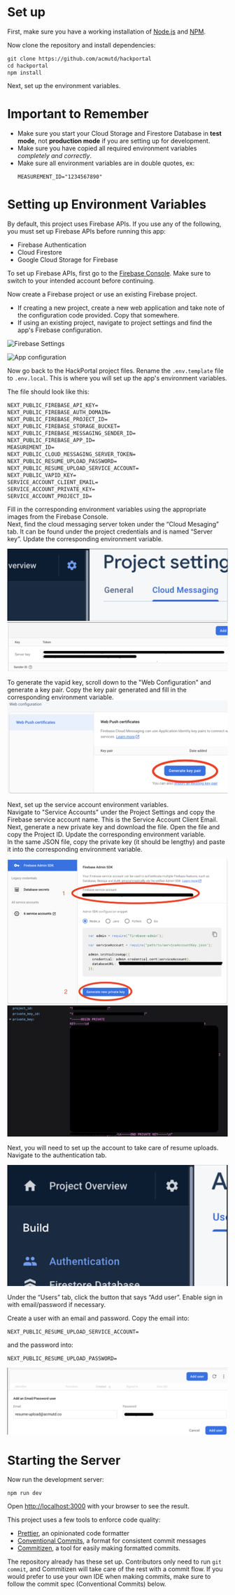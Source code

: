 # Set up

First, make sure you have a working installation of [Node.js](https://nodejs.org/en/download/) and [NPM](https://docs.npmjs.com/downloading-and-installing-node-js-and-npm/).

Now clone the repository and install dependencies:

```
git clone https://github.com/acmutd/hackportal
cd hackportal
npm install
```
Next, set up the environment variables.


# Important to Remember
- Make sure you start your Cloud Storage and Firestore Database in **test mode**, not **production mode** if you are setting up for development.  
- Make sure you have copied all required environment variables _completely and correctly_.  
- Make sure all environment variables are in double quotes, ex: 
  ```
  MEASUREMENT_ID="1234567890"
  ```


# Setting up Environment Variables
By default, this project uses Firebase APIs. If you use any of
the following, you must set up Firebase APIs before running this app:

- Firebase Authentication
- Cloud Firestore
- Google Cloud Storage for Firebase

To set up Firebase APIs, first go to the [Firebase Console](https://console.firebase.google.com).
Make sure to switch to your intended account before continuing.

Now create a Firebase project or use an existing Firebase project.

- If creating a new project, create a new web application and take note of the
  configuration code provided. Copy that somewhere.
- If using an existing project, navigate to project settings and find the app's
  Firebase configuration.

![Firebase Settings](./images/set-up-1.png)

![App configuration](./images/set-up-2.png)

Now go back to the HackPortal project files. Rename the `.env.template` file to
`.env.local`. This is where you will set up the app's environment variables.

The file should look like this:

```
NEXT_PUBLIC_FIREBASE_API_KEY=
NEXT_PUBLIC_FIREBASE_AUTH_DOMAIN=
NEXT_PUBLIC_FIREBASE_PROJECT_ID=
NEXT_PUBLIC_FIREBASE_STORAGE_BUCKET=
NEXT_PUBLIC_FIREBASE_MESSAGING_SENDER_ID=
NEXT_PUBLIC_FIREBASE_APP_ID=
MEASUREMENT_ID=
NEXT_PUBLIC_CLOUD_MESSAGING_SERVER_TOKEN=
NEXT_PUBLIC_RESUME_UPLOAD_PASSWORD=
NEXT_PUBLIC_RESUME_UPLOAD_SERVICE_ACCOUNT=
NEXT_PUBLIC_VAPID_KEY=
SERVICE_ACCOUNT_CLIENT_EMAIL=
SERVICE_ACCOUNT_PRIVATE_KEY=
SERVICE_ACCOUNT_PROJECT_ID=

```

Fill in the corresponding environment variables using the appropriate images from the Firebase Console.  
Next, find the cloud messaging server token under the “Cloud Mesaging” tab. It can be found under the project credentials and is named “Server key”. Update the corresponding environment variable.

![Cloud Messaging](./images/set-up-3.png)
![Server key](./images/set-up-4.png)

To generate the vapid key, scroll down to the "Web Configuration" and generate a key pair. Copy the key pair generated and fill in the corresponding environment variable.
![Vapid key](./images/set-up-7.png)

Next, set up the service account environment variables.  
Navigate to "Service Accounts" under the Project Settings and copy the Firebase service account name. This is the Service Account Client Email.  
Next, generate a new private key and download the file. Open the file and copy the Project ID. Update the corresponding environment variable.  
In the same JSON file, copy the private key (it should be lengthy) and paste it into the  corresponding environment variable.  

![Service account](./images/set-up-8.png)
![Service account details](./images/set-up-9.png)


Next, you will need to set up the account to take care of resume uploads.  
Navigate to the authentication tab.

![Auth tab](./images/set-up-5.png)

Under the “Users” tab, click the button that says “Add user”. Enable sign in with email/password if necessary. 

Create a user with an email and password. Copy the email into: 
```
NEXT_PUBLIC_RESUME_UPLOAD_SERVICE_ACCOUNT=
```
and the password into:
```
NEXT_PUBLIC_RESUME_UPLOAD_PASSWORD=
```

![Add user](./images/set-up-6.png)


# Starting the Server
Now run the development server:

```
npm run dev
```

Open [http://localhost:3000](http://localhost:3000) with your browser to see
the result.

This project uses a few tools to enforce code quality:

- [Prettier](https://prettier.io), an opinionated code formatter
- [Conventional Commits](https://www.conventionalcommits.org/en/v1.0.0/), a
  format for consistent commit messages
- [Commitizen](https://github.com/commitizen/cz-cli), a tool for easily making
  formatted commits.

The repository already has these set up. Contributors only need to run
`git commit`, and Commitizen will take care of the rest with a commit flow. If
you would prefer to use your own IDE when making commits, make sure to follow
the commit spec (Conventional Commits) below.
